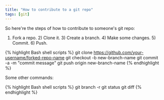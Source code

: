 ```yaml
---
title: "How to contribute to a git repo"
tags: [git]
---
```



So here're the steps of how to contribute to someone's git repo:

1) Fork a repo. 2) Clone it. 3) Create a branch. 4) Make some changes. 5) Commit. 6) Push.

{% highlight Bash shell scripts %}
git clone https://github.com/your-username/forked-repo-name
git checkout -b new-branch-name
git commit -a -m "commit message"
git push origin new-branch-name
{% endhighlight %}


Some other commands:

{% highlight Bash shell scripts %}
git branch -r 
git status
git diff
{% endhighlight %}




